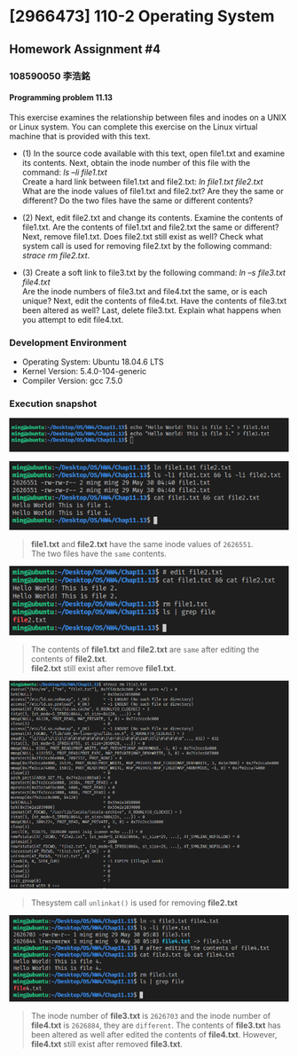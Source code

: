 # [2966473] 110-2 Operating System

## Homework Assignment #4

### 108590050 李浩銘

#### Programming problem 11.13

This exercise examines the relationship between files and inodes on a UNIX or Linux system. You can complete this exercise on the Linux virtual machine that is provided with this text.

- (1) In the source code available with this text, open file1.txt and examine its contents. Next, obtain the inode number of this file with the command: *ls –li file1.txt*  
Create a hard link between file1.txt and file2.txt: *ln file1.txt file2.txt*  
What are the inode values of file1.txt and file2.txt? Are they the same or different? Do the two files have the same or different contents?

- (2) Next, edit file2.txt and change its contents. Examine the contents of file1.txt. Are the contents of file1.txt and file2.txt the same or different? Next, remove file1.txt. Does file2.txt still exist as well? Check what system call is used for removing file2.txt by the following command: *strace rm file2.txt*.

- (3) Create a soft link to file3.txt by the following command: *ln –s file3.txt file4.txt*  
Are the inode numbers of file3.txt and file4.txt the same, or is each unique? Next, edit the contents of file4.txt. Have the contents of file3.txt been altered as well? Last, delete file3.txt. Explain what happens when you attempt to edit file4.txt.

### Development Environment

- Operating System: Ubuntu 18.04.6 LTS
- Kernel Version: 5.4.0-104-generic
- Compiler Version: gcc 7.5.0

### Execution snapshot

![img](./doc/pre.png)

![img](./doc/Q1.png)
> **file1.txt** and **file2.txt** have the same inode values of `2626551`.  
> The two files have the `same` contents.

![img](./doc/Q2.png)
> The contents of **file1.txt** and **file2.txt** are `same` after editing the contents of **file2.txt**.  
> **file2.txt** still exist after remove **file1.txt**.

![img](./doc/Q2-strace.png)
> Thesystem call `unlinkat()` is used for removing **file2.txt**

![img](./doc/Q3.png)
> The inode number of **file3.txt** is `2626703` and the inode number of **file4.txt** is `2626884`, they are `different`.
> The contents of **file3.txt** has been altered as well after edited the contents of **file4.txt**.
> However, **file4.txt** still exist after removed **file3.txt**.
